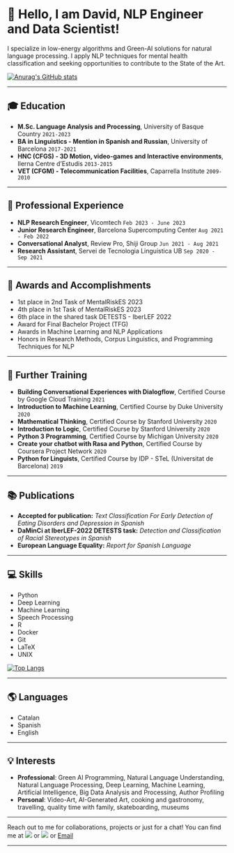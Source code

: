 # 👋 Hello, I am David, NLP Engineer and Data Scientist!

I specialize in low-energy algorithms and Green-AI solutions for natural language processing. I apply NLP techniques for mental health classification and seeking opportunities to contribute to the State of the Art.

[![Anurag's GitHub stats](https://github-readme-stats.vercel.app/api?username=DavidCabestany)](https://github.com/anuraghazra/github-readme-stats) 

---

## 🎓 Education

- **M.Sc. Language Analysis and Processing**, University of Basque Country `2021-2023`
- **BA in Linguistics - Mention in Spanish and Russian**, University of Barcelona `2017-2021`
- **HNC (CFGS) - 3D Motion, video-games and Interactive environments**, Ilerna Centre d’Estudis `2013-2015`
- **VET (CFGM) - Telecommunication Facilities**, Caparrella Institute `2009-2010`

---

## 💼 Professional Experience

- **NLP Research Engineer**, Vicomtech `Feb 2023 - June 2023`
- **Junior Research Engineer**, Barcelona Supercomputing Center `Aug 2021 - Feb 2022`
- **Conversational Analyst**, Review Pro, Shiji Group `Jun 2021 - Aug 2021`
- **Research Assistant**, Servei de Tecnologia Linguistica UB `Sep 2020 - Sep 2021`

---

## 🏅 Awards and Accomplishments

- 1st place in 2nd Task of MentalRiskES 2023
- 4th place in 1st Task of MentalRiskES 2023
- 6th place in the shared task DETESTS - IberLEF 2022
- Award for Final Bachelor Project (TFG)
- Awards in Machine Learning and NLP Applications
- Honors in Research Methods, Corpus Linguistics, and Programming Techniques for NLP

---

## 🚀 Further Training

- **Building Conversational Experiences with Dialogflow**, Certified Course by Google Cloud Training `2021`
- **Introduction to Machine Learning**, Certified Course by Duke University `2020`
- **Mathematical Thinking**, Certified Course by Stanford University `2020`
- **Introduction to Logic**, Certified Course by Stanford University `2020`
- **Python 3 Programming**, Certified Course by Michigan University `2020`
- **Create your chatbot with Rasa and Python**, Certified Course by Coursera Project Network `2020`
- **Python for Linguists**, Certified Course by IDP - STeL (Universitat de Barcelona) `2019`

---

## 📚 Publications

- **Accepted for publication:** _Text Classification For Early Detection of Eating Disorders and Depression in Spanish_
- **DaMinCi at IberLEF-2022 DETESTS task:** _Detection and Classification of Racial Stereotypes in Spanish_
- **European Language Equality:** _Report for Spanish Language_

---

## 💻 Skills

- Python
- Deep Learning
- Machine Learning
- Speech Processing
- R
- Docker
- Git
- LaTeX
- UNIX

  
[![Top Langs](https://github-readme-stats-git-masterrstaa-rickstaa.vercel.app/api/top-langs/?username=DavidCabestany&layout=compact)](https://github.com/anuraghazra/github-readme-stats)


---

## 🌎 Languages

- Catalan
- Spanish
- English

---

## 💡 Interests

- **Professional**: Green AI Programming, Natural Language Understanding, Natural Language Processing, Deep Learning, Machine Learning, Artificial Intelligence, Big Data Analysis and Processing, Author Profiling
- **Personal**: Video-Art, AI-Generated Art, cooking and gastronomy, travelling, quality time with family, skateboarding, museums

---

Reach out to me for collaborations, projects or just for a chat! You can find me at [![](https://img.shields.io/badge/Medium-12100E?style=for-the-badge&logo=medium&logoColor=white)](https://medium.com/@dcabesma)  or 
[![](https://img.shields.io/badge/linkedin-%230077B5.svg?style=for-the-badge&logo=linkedin)](https://www.linkedin.com/in/david-cabestany/) or [Email](mailto:dcabesma@gmail.com)

---
